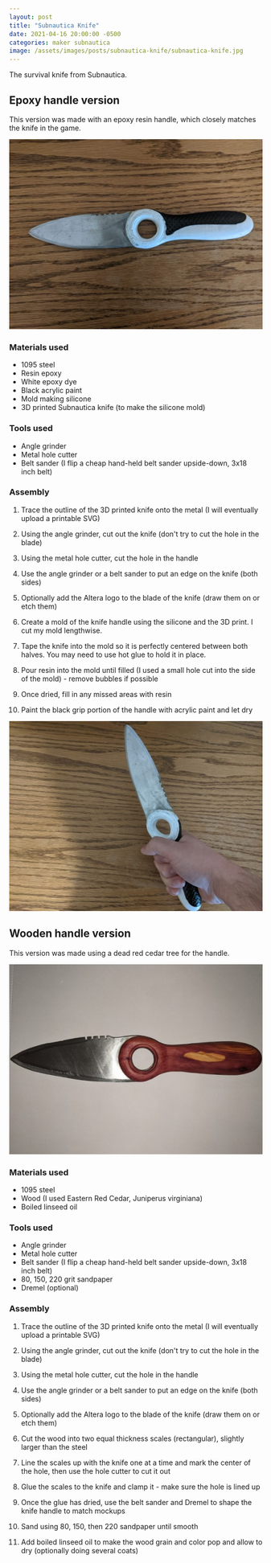 ```yaml
---
layout: post
title: "Subnautica Knife"
date: 2021-04-16 20:00:00 -0500
categories: maker subnautica
image: /assets/images/posts/subnautica-knife/subnautica-knife.jpg
---
```


The survival knife from Subnautica.

## Epoxy handle version

This version was made with an epoxy resin handle, which closely matches the knife in the game.

![Knife](/assets/images/posts/subnautica-knife/subnautica-knife.jpg)

### Materials used

- 1095 steel
- Resin epoxy
- White epoxy dye
- Black acrylic paint
- Mold making silicone
- 3D printed Subnautica knife (to make the silicone mold)

### Tools used

- Angle grinder
- Metal hole cutter
- Belt sander (I flip a cheap hand-held belt sander upside-down, 3x18 inch belt)

### Assembly

1. Trace the outline of the 3D printed knife onto the metal (I will eventually upload a printable SVG)

2. Using the angle grinder, cut out the knife (don't try to cut the hole in the blade)

3. Using the metal hole cutter, cut the hole in the handle

4. Use the angle grinder or a belt sander to put an edge on the knife (both sides)

5. Optionally add the Altera logo to the blade of the knife (draw them on or etch them)

6. Create a mold of the knife handle using the silicone and the 3D print. I cut my mold lengthwise.

7. Tape the knife into the mold so it is perfectly centered between both halves. You may need to use hot glue to hold it in place.

8. Pour resin into the mold until filled (I used a small hole cut into the side of the mold) - remove bubbles if possible

9. Once dried, fill in any missed areas with resin

10. Paint the black grip portion of the handle with acrylic paint and let dry

![Knife in hand](/assets/images/posts/subnautica-knife/subnautica-knife-in-hand.jpg)

## Wooden handle version

This version was made using a dead red cedar tree for the handle.

![Wooden Knife](/assets/images/posts/subnautica-knife/subnautica-knife-wood.jpg)

### Materials used

- 1095 steel
- Wood (I used Eastern Red Cedar, Juniperus virginiana)
- Boiled linseed oil

### Tools used

- Angle grinder
- Metal hole cutter
- Belt sander (I flip a cheap hand-held belt sander upside-down, 3x18 inch belt)
- 80, 150, 220 grit sandpaper
- Dremel (optional)

### Assembly

1. Trace the outline of the 3D printed knife onto the metal (I will eventually upload a printable SVG)

2. Using the angle grinder, cut out the knife (don't try to cut the hole in the blade)

3. Using the metal hole cutter, cut the hole in the handle

4. Use the angle grinder or a belt sander to put an edge on the knife (both sides)

5. Optionally add the Altera logo to the blade of the knife (draw them on or etch them)

6. Cut the wood into two equal thickness scales (rectangular), slightly larger than the steel

7. Line the scales up with the knife one at a time and mark the center of the hole, then use the hole cutter to cut it out

8. Glue the scales to the knife and clamp it - make sure the hole is lined up

9. Once the glue has dried, use the belt sander and Dremel to shape the knife handle to match mockups

10. Sand using 80, 150, then 220 sandpaper until smooth

11. Add boiled linseed oil to make the wood grain and color pop and allow to dry (optionally doing several coats)
